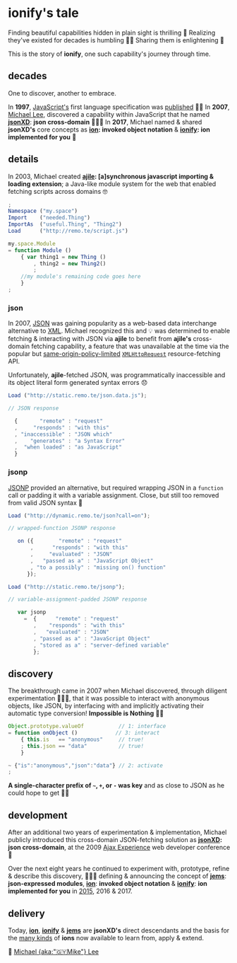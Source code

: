 # ionify's tale


Finding beautiful capabilities hidden in plain sight is thrilling 🎉 Realizing they've existed for decades is humbling 🙇🏾 Sharing them is enlightening 🖤

This is the story of **ionify**, one such capability's journey through time.


## decades

One to discover, another to embrace.

In **1997**,
[JavaScript's](https://web.archive.org/web/20070916144913/http://wp.netscape.com/newsref/pr/newsrelease67.html)
first language specification was
[published](http://www.ecma-international.org/publications/files/ECMA-ST-ARCH/ECMA-262,%201st%20edition,%20June%201997.pdf)
👏🏾 In **2007**,
[Michael Lee](https://github.com/iskitz),
discovered a capability within JavaScript that he named
[**jsonXD**](http://www.slideshare.net/iskitz/using-jsonxd-for-crossdomain-json-exchange):
**json cross-domain** 👨🏾‍💻 In **2017**, Michael named & shared **jsonXD's** core concepts as
**[ion](https://github.com/ionify/about/blob/public/ions/ion.md):
invoked object notation** &
**[ionify](https://github.com/ionify/ionify/):
ion implemented for you** 🎉


## details

In 2003, Michael created **[ajile](http://ajile.net): [a]synchronous javascript importing & loading extension**; a Java-like module system for the web that enabled fetching scripts across domains 🤓

```javascript
;
Namespace ("my.space")
Import    ("needed.Thing")
ImportAs  ("useful.Thing", "Thing2")
Load      ("http://remo.te/script.js")

my.space.Module
= function Module ()
    { var thing1 = new Thing ()
        , thing2 = new Thing2()
        ;
    //my module's remaining code goes here
    }
;
```

### json

In 2007, [JSON](https://en.wikipedia.org/wiki/JSON) was gaining popularity as a web-based data interchange alternative to [XML](https://en.wikipedia.org/wiki/XML). Michael recognized this and 💡 was determined to enable fetching & interacting with JSON via **ajile** to benefit from **ajile's** cross-domain fetching capability, a feature that was unavailable at the time via the popular but [same-origin-policy-limited](https://en.wikipedia.org/wiki/Same-origin_policy) [`XMLHttpRequest`](https://en.wikipedia.org/wiki/XMLHttpRequest) resource-fetching API.

Unfortunately, **ajile**-fetched JSON, was programmatically inaccessible and its object literal form generated syntax errors 😞

```javascript
Load ("http://static.remo.te/json.data.js");

// JSON response

  {       "remote" : "request"
  ,     "responds" : "with this"
  , "inaccessible" : "JSON which"
  ,    "generates" : "a Syntax Error"
  ,  "when loaded" : "as JavaScript"
  }
```

### jsonp

[JSONP](https://en.wikipedia.org/wiki/JSONP) provided an alternative, but required wrapping JSON in a `function` call or padding it with a variable assignment. Close, but still too removed from valid JSON syntax 🤔

```javascript
Load ("http://dynamic.remo.te/json?call=on");

// wrapped-function JSONP response

   on ({        "remote" : "request"
       ,      "responds" : "with this"
       ,     "evaluated" : "JSON"
       ,   "passed as a" : "JavaScript Object"
       , "to a possibly" : "missing on() function"
      });

Load ("http://static.remo.te/jsonp");

// variable-assignment-padded JSONP response

   var jsonp
     =  {      "remote" : "request"
        ,    "responds" : "with this"
        ,   "evaluated" : "JSON"
        , "passed as a" : "JavaScript Object"
        , "stored as a" : "server-defined variable"
        };
```

## discovery

The breakthrough came in 2007 when Michael discovered, through diligent experimentation 👨🏾‍💻, that it was possible to interact with anonymous objects, like JSON, by interfacing with and implicitly activating their automatic type conversion! **Impossible is Nothing** 🙌🏾

```javascript
Object.prototype.valueOf           // 1: interface
= function onObject ()            // 3: interact
    { this.is   == "anonymous"     // true!
    ; this.json == "data"          // true!
    }

~ {"is":"anonymous","json":"data"} // 2: activate
;
```

**A single-character prefix of `~`, `+`, or `-` was key** and as close to JSON as he could hope to get 👌🏾


## development

After an additional two years of experimentation & implementation, Michael
publicly introduced this cross-domain JSON-fetching solution as
**[jsonXD](http://www.slideshare.net/iskitz/using-jsonxd-for-crossdomain-json-exchange):
json cross-domain**, at the 2009
[Ajax Experience](http://web.archive.org/web/20090916010056/http://ajaxexperience.techtarget.com:80/conference/html/speakers.html#MLee)
web developer conference 🎉

Over the next eight years he continued to experiment with, prototype, refine &
describe this discovery, 👨🏾‍💻 defining & announcing the concept of
[**jems**](https://github.com/ionify/jems/blob/public/about/jems.md):
**json-expressed modules**,
[**ion**](https://github.com/ionify/about/blob/public/ions/ion.md):
**invoked object notation** &
[**ionify**](https://github.com/ionify/ionify/blob/public/README.md):
**ion implemented for you** in
[2015](https://github.com/ionify/jems/blob/24ab93d910334e3bbe05b72869cbb4fd81639e10/about/jems.md),
2016 & 2017.


## delivery

Today, **[ion](https://github.com/ionify/about/blob/public/ions/ion.md)**, **[ionify](https://github.com/ionify/ionify/blob/public/README.md)** & **[jems](https://github.com/ionify/jems/blob/public/about/jems.md)** are **jsonXD's** direct descendants and the basis for the [many kinds](ions/ion.kinds.md) of **ions** now available to learn from, apply & extend.

🖤
[Michael {aka:"🇬🇾Mike"} Lee](https://github.com/iskitz)